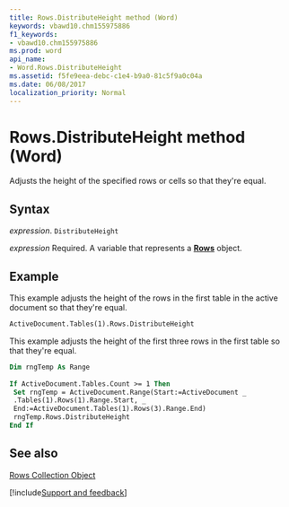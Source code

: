 ```yaml
---
title: Rows.DistributeHeight method (Word)
keywords: vbawd10.chm155975886
f1_keywords:
- vbawd10.chm155975886
ms.prod: word
api_name:
- Word.Rows.DistributeHeight
ms.assetid: f5fe9eea-debc-c1e4-b9a0-81c5f9a0c04a
ms.date: 06/08/2017
localization_priority: Normal
---
```



# Rows.DistributeHeight method (Word)

Adjusts the height of the specified rows or cells so that they're equal.


## Syntax

_expression_. `DistributeHeight`

_expression_ Required. A variable that represents a **[Rows](Word.Rows.md)** object.


## Example

This example adjusts the height of the rows in the first table in the active document so that they're equal.


```vb
ActiveDocument.Tables(1).Rows.DistributeHeight
```

This example adjusts the height of the first three rows in the first table so that they're equal.




```vb
Dim rngTemp As Range 
 
If ActiveDocument.Tables.Count >= 1 Then 
 Set rngTemp = ActiveDocument.Range(Start:=ActiveDocument _ 
 .Tables(1).Rows(1).Range.Start, _ 
 End:=ActiveDocument.Tables(1).Rows(3).Range.End) 
 rngTemp.Rows.DistributeHeight 
End If
```


## See also


[Rows Collection Object](Word.rows.md)

[!include[Support and feedback](~/includes/feedback-boilerplate.md)]